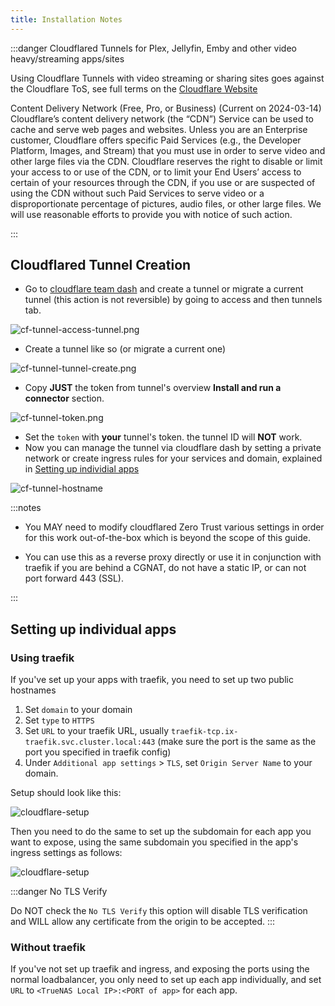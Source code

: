 ```yaml
---
title: Installation Notes
---
```


:::danger Cloudflared Tunnels for Plex, Jellyfin, Emby and other video heavy/streaming apps/sites

Using Cloudflare Tunnels with video streaming or sharing sites goes against the Cloudflare ToS, see full terms on the [Cloudflare Website](https://www.cloudflare.com/service-specific-terms-application-services/#content-delivery-network-terms)

Content Delivery Network (Free, Pro, or Business) (Current on 2024-03-14)
Cloudflare’s content delivery network (the “CDN”) Service can be used to cache and serve web pages and websites. Unless you are an Enterprise customer, Cloudflare offers specific Paid Services (e.g., the Developer Platform, Images, and Stream) that you must use in order to serve video and other large files via the CDN. Cloudflare reserves the right to disable or limit your access to or use of the CDN, or to limit your End Users’ access to certain of your resources through the CDN, if you use or are suspected of using the CDN without such Paid Services to serve video or a disproportionate percentage of pictures, audio files, or other large files. We will use reasonable efforts to provide you with notice of such action.

:::

## Cloudflared Tunnel Creation

- Go to [cloudflare team dash](https://dash.teams.cloudflare.com) and create a tunnel or migrate a current tunnel (this action is not reversible) by going to access and then tunnels tab.

![cf-tunnel-access-tunnel.png](./img/cf-tunnel-access.png)

- Create a tunnel like so (or migrate a current one)

![cf-tunnel-tunnel-create.png](./img/cf-tunnel-create.png)

- Copy **JUST** the token from tunnel's overview **Install and run a connector** section.

![cf-tunnel-token.png](./img/cf-tunnel-token.png)

- Set the `token` with **your** tunnel's token. the tunnel ID will **NOT** work.
- Now you can manage the tunnel via cloudflare dash by setting a private network or create ingress rules for your services and domain, explained in [Setting up individial apps](#setting-up-individual-apps)

![cf-tunnel-hostname](./img/cf-tunnel-hostname.png)

:::notes

- You MAY need to modify cloudflared Zero Trust various settings in order for this work out-of-the-box which is beyond the scope of this guide.

- You can use this as a reverse proxy directly or use it in conjunction with traefik if you are behind a CGNAT, do not have a static IP, or can not port forward 443 (SSL).

:::

## Setting up individual apps

### Using traefik

If you've set up your apps with traefik, you need to set up two public hostnames

1. Set `domain` to your domain
2. Set `type` to `HTTPS`
3. Set `URL` to your traefik URL, usually `traefik-tcp.ix-traefik.svc.cluster.local:443` (make sure the port is the same as the port you specified in traefik config)
4. Under `Additional app settings` > `TLS`, set `Origin Server Name` to your domain.

Setup should look like this:

![cloudflare-setup](./img/cloudflare-setup1.png)

Then you need to do the same to set up the subdomain for each app you want to expose, using the same subdomain you specified in the app's ingress settings as follows:

![cloudflare-setup](./img/cloudflare-setup2.png)

:::danger No TLS Verify

Do NOT check the `No TLS Verify` this option will disable TLS verification and WILL allow any certificate from the origin to be accepted.
:::

### Without traefik

If you've not set up traefik and ingress, and exposing the ports using the normal loadbalancer, you only need to set up each app individually, and set `URL` to `<TrueNAS Local IP>:<PORT of app>` for each app.

